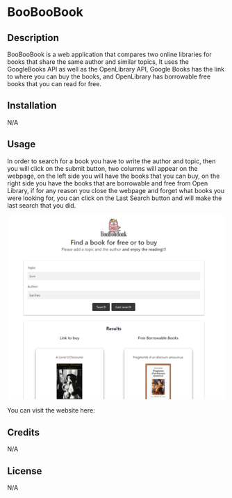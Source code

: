 
# BooBooBook

## Description

BooBooBook is a web application that compares two online libraries for books that share the same author and similar topics, It uses the GoogleBooks API as well as the OpenLibrary API, Google Books has the link to where you can buy the books, and OpenLibrary has borrowable free books that you can read for free.  

## Installation

N/A

## Usage

In order to search for a book you have to write the author and topic, then you will click on the submit button, two columns will appear on the webpage, on the left side you will have the books that you can buy, on the right side you have the books that are borrowable and free from Open Library, if for any reason you close the webpage and forget what books you were looking for, you can click on the Last Search button and will make the last search that you did.


![Screenshot](./assets/images/screenshot.png)

You can visit the website here: 


## Credits

N/A

## License

N/A

